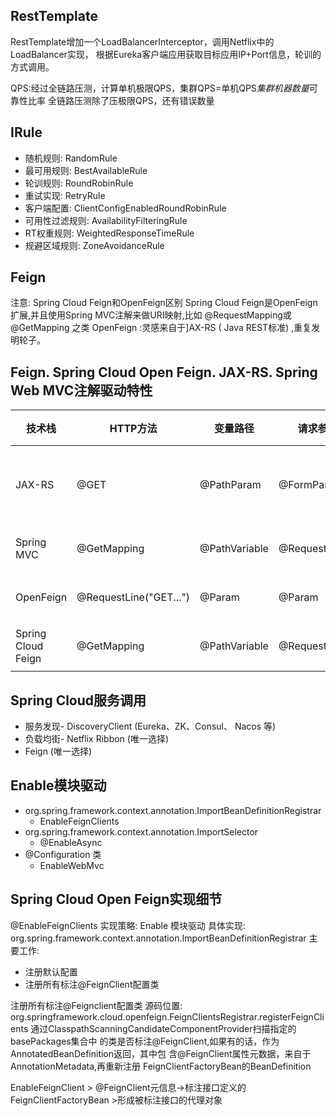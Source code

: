 ## RestTemplate

RestTemplate增加一个LoadBalancerInterceptor，调用Netflix中的LoadBalancer实现，
根据Eureka客户端应用获取目标应用IP+Port信息，轮训的方式调用。

QPS:经过全链路压测，计算单机极限QPS，集群QPS=单机QPS*集群机器数量*可靠性比率
全链路压测除了压极限QPS，还有错误数量

## IRule

* 随机规则: RandomRule
* 最可用规则: BestAvailableRule
* 轮训规则: RoundRobinRule
* 重试实现: RetryRule
* 客户端配置: ClientConfigEnabledRoundRobinRule
* 可用性过滤规则: AvailabilityFilteringRule
* RT权重规则: WeightedResponseTimeRule
* 规避区域规则: ZoneAvoidanceRule

## Feign

注意: Spring Cloud Feign和OpenFeign区别
Spring Cloud Feign是OpenFeign扩展,并且使用Spring MVC注解来做URI映射,比如
@RequestMapping或@GetMapping 之类
OpenFeign :灵感来自于]AX-RS ( Java REST标准) ,重复发明轮子。


## Feign. Spring Cloud Open Feign. JAX-RS. Spring Web MVC注解驱动特性

|技术栈 |HTTP方法 |变量路径 |请求参数 |自描述消息|使用场景|
|---|---|---|---|---|---|
|JAX-RS |@GET|@PathParam|@FormParam|@Produces("application/json")|客户端、服务端声明|
|Spring MVC|@GetMapping|@PathVariable|@RequestParam|@RequestMapping(produces="application/json")|服务端声明|
|OpenFeign|@RequestLine("GET...")|@Param|@Param||客户端声明|
|Spring Cloud Feign|@GetMapping|@PathVariable|@RequestParam||客户端声明|



## Spring Cloud服务调用

* 服务发现- DiscoveryClient (Eureka、ZK、Consul、 Nacos 等)
* 负载均街- Netflix Ribbon (唯一选择)
* Feign (唯一选择)

## Enable模块驱动

* org.spring.framework.context.annotation.ImportBeanDefinitionRegistrar
  * EnableFeignClients
* org.spring.framework.context.annotation.ImportSelector
  * @EnableAsync
* @Configuration 类
  * EnableWebMvc


## Spring Cloud Open Feign实现细节

@EnableFeignClients
实现策略: Enable 模块驱动
具体实现: org.spring.framework.context.annotation.ImportBeanDefinitionRegistrar
主要工作: 
* 注册默认配置
* 注册所有标注@FeignClient配置类

注册所有标注@Feignclient配置类
源码位置: 
org.springframework.cloud.openfeign.FeignClientsRegistrar.registerFeignClients
通过ClasspathScanningCandidateComponentProvider扫描指定的basePackages集合中
的类是否标注@FeignClient,如果有的话，作为AnnotatedBeanDefinition返回，其中包
含@FeignClient属性元数据，来自于AnnotationMetadata,再重新注册
FeignClientFactoryBean的BeanDefinition

EnableFeignClient > @FeignClient元信息->标注接口定义的
FeignClientFactoryBean >形成被标注接口的代理对象



